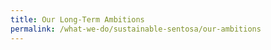 ```yaml
---
title: Our Long-Term Ambitions
permalink: /what-we-do/sustainable-sentosa/our-ambitions
---
```







